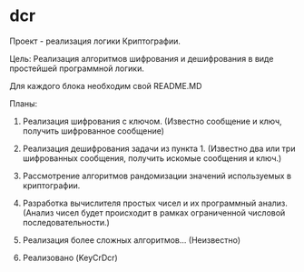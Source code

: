 # dcr

Проект - реализация логики Криптографии.

Цель: Реализация алгоритмов шифрования и дешифрования в виде простейшей программной логики.

Для каждого блока необходим свой README.MD

Планы:
1. Реализация шифрования с ключом. (Известно сообщение и ключ, получить шифрованное сообщение)
2. Реализация дешифрования задачи из пункта 1. (Известно два или три шифрованных сообщения, получить искомые сообщения и ключ.)
3. Рассмотрение алгоритмов рандомизации значений используемых в криптографии.
4. Разработка вычислителя простых чисел и их программный анализ. (Анализ чисел будет происходит в рамках ограниченной числовой последовательности.)
5. Реализация более сложных алгоритмов... (Неизвестно)

1. Реализовано (KeyCrDcr)
